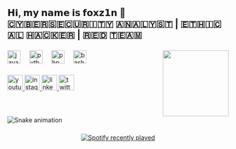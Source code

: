 <h2 align="left">𝗛𝗶, 𝗺𝘆 𝗻𝗮𝗺𝗲 𝗶𝘀 𝗳𝗼𝘅𝘇𝟭𝗻 👋<br>🇨​​🇾​​🇧​​🇪​​🇷​​🇸​​🇪​​🇨​​🇺​​🇷​​🇮​​🇹​​🇾​ ​🇦​​🇳​​🇦​​🇱​​🇾​​🇸​​🇹​ | ​🇪​​🇹​​🇭​​🇮​​🇨​​🇦​​🇱​ ​🇭​​🇦​​🇨​​🇰​​🇪​​🇷​ | ​🇷​​🇪​​🇩​ ​🇹​​🇪​​🇦​​🇲​</h2>

###

<img align="right" height="150" src="https://media.giphy.com/media/v1.Y2lkPTc5MGI3NjExMng1enQxeGMwNWdjY2lrMXgxZ3QzcWRxcmJjY2FjdHh5cjhodW5maSZlcD12MV9pbnRlcm5hbF9naWZfYnlfaWQmY3Q9Zw/wwg1suUiTbCY8H8vIA/giphy-downsized-large.gif"  />

###

<div align="left">
  <img src="https://cdn.jsdelivr.net/gh/devicons/devicon/icons/javascript/javascript-original.svg" height="30" alt="javascript logo"  />
  <img width="12" />
  <img src="https://cdn.jsdelivr.net/gh/devicons/devicon/icons/python/python-original.svg" height="30" alt="python logo"  />
  <img width="12" />
  <img src="https://cdn.jsdelivr.net/gh/devicons/devicon/icons/php/php-original.svg" height="30" alt="php logo"  />
  <img width="12" />
  <img src="https://cdn.jsdelivr.net/gh/devicons/devicon/icons/bash/bash-original.svg" height="30" alt="bash logo"  />
</div>

###

<div align="left">
  <a href="https://www.youtube.com/@foxzinsec" target="_blank">
    <img src="https://img.shields.io/static/v1?message=Youtube&logo=youtube&label=&color=FF0000&logoColor=white&labelColor=&style=for-the-badge" height="35" alt="youtube logo"  />
  </a>
  <a href="https://www.instagram.com/bryannfxz/" target="_blank">
    <img src="https://img.shields.io/static/v1?message=Instagram&logo=instagram&label=&color=E4405F&logoColor=white&labelColor=&style=for-the-badge" height="35" alt="instagram logo"  />
  </a>
  <a href="https://www.linkedin.com/in/bryangomes/" target="_blank">
    <img src="https://img.shields.io/static/v1?message=LinkedIn&logo=linkedin&label=&color=0077B5&logoColor=white&labelColor=&style=for-the-badge" height="35" alt="linkedin logo"  />
  </a>
  <a href="https://twitter.com/foxzincrf" target="_blank">
    <img src="https://img.shields.io/static/v1?message=Twitter&logo=twitter&label=&color=1DA1F2&logoColor=white&labelColor=&style=for-the-badge" height="35" alt="twitter logo"  />
  </a>
</div>

###

<br clear="both">

<img src="https://raw.githubusercontent.com/foxzinnx/foxzinnx/main/snake.yml" alt="Snake animation" />

###

<div align="center">
  <a href="https://open.spotify.com/user/sndrl9jojdb55ecwizdczwvnw">
    <img src="https://spotify-recently-played-readme.vercel.app/api?user=sndrl9jojdb55ecwizdczwvnw&count=1&unique=false" alt="Spotify recently played"  />
  </a>
</div>

###
